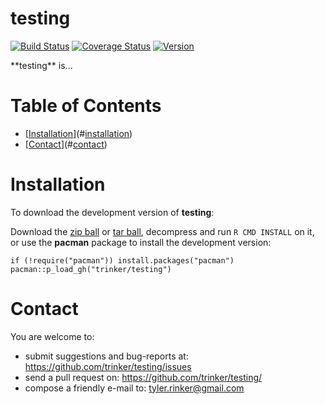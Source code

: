 testing
============


[![Build
Status](https://travis-ci.org/trinker/testing.svg?branch=master)](https://travis-ci.org/trinker/testing)
[![Coverage
Status](https://coveralls.io/repos/trinker/testing/badge.svg?branch=master)](https://coveralls.io/r/trinker/testing?branch=master)
<a href="https://img.shields.io/badge/Version-0.0.1-orange.svg"><img src="https://img.shields.io/badge/Version-0.0.1-orange.svg" alt="Version"/></a>
</p>
**testing** is...


Table of Contents
============

-   [[Installation](#installation)](#[installation](#installation))
-   [[Contact](#contact)](#[contact](#contact))

Installation
============


To download the development version of **testing**:

Download the [zip
ball](https://github.com/trinker/testing/zipball/master) or [tar
ball](https://github.com/trinker/testing/tarball/master), decompress and
run `R CMD INSTALL` on it, or use the **pacman** package to install the
development version:

    if (!require("pacman")) install.packages("pacman")
    pacman::p_load_gh("trinker/testing")

Contact
=======

You are welcome to:  
- submit suggestions and bug-reports at:
<https://github.com/trinker/testing/issues>  
- send a pull request on: <https://github.com/trinker/testing/>  
- compose a friendly e-mail to: <tyler.rinker@gmail.com>